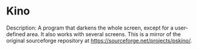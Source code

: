 # Kino
Description: A program that darkens the whole screen, except for a user-defined area. It also works with several screens. This is a mirror of the original sourceforge repository at https://sourceforge.net/projects/pskino/.
